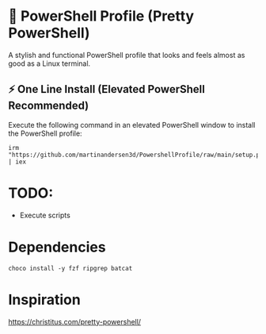 # 🎨 PowerShell Profile (Pretty PowerShell)

A stylish and functional PowerShell profile that looks and feels almost as good as a Linux terminal.

## ⚡ One Line Install (Elevated PowerShell Recommended)

Execute the following command in an elevated PowerShell window to install the PowerShell profile:

```
irm "https://github.com/martinandersen3d/PowershellProfile/raw/main/setup.ps1" | iex
```

# TODO:
- Execute scripts

# Dependencies
```
choco install -y fzf ripgrep batcat
```

# Inspiration
https://christitus.com/pretty-powershell/
